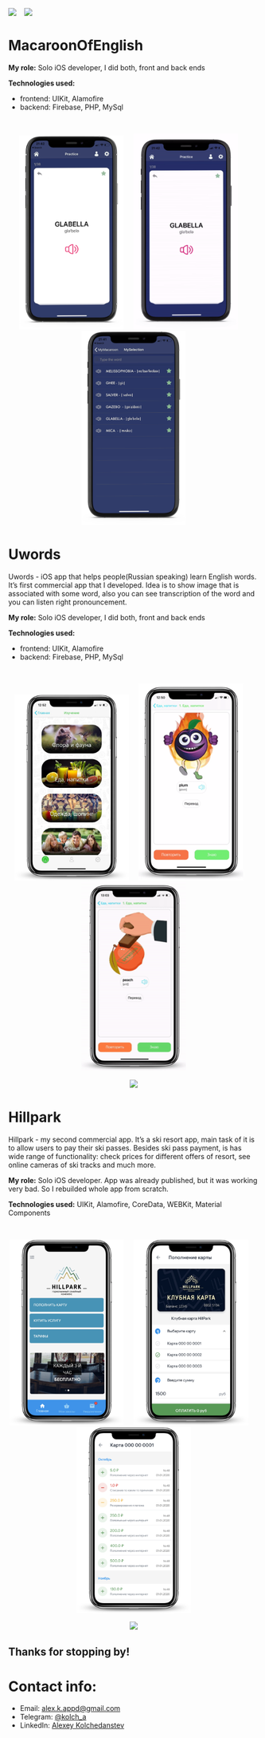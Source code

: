 <a href="https://t.me/kolch_a"><img src="https://img.shields.io/static/v1?label=telegram&message=@kolch_a&color=blue&style=for-the-badge&logo=telegram"></a>&nbsp;&nbsp;&nbsp; <a href="mailto:alex.k.appd@gmail.com"><img src="https://img.shields.io/static/v1?label=mail&message=alex.k.appd@gmail.com&color=red&style=for-the-badge&logo=gmail"></a>&nbsp;&nbsp;&nbsp;
  
  # MacaroonOfEnglish


**My role:** Solo iOS developer, I did both, front and back ends

**Technologies used:**
- frontend: UIKit, Alamofire
- backend: Firebase, PHP, MySql
 
 <br/>
<p align="center">
<img src="imgs/MoE/mainImg.png" width="210">&nbsp;&nbsp;&nbsp;&nbsp;&nbsp;<img src="imgs/MoE/main.gif" width="210">&nbsp;&nbsp;&nbsp;&nbsp;&nbsp;<img src="imgs/MoE/macaroonSaved.png" width="210">
</p>


 # Uwords
Uwords - iOS app that helps people(Russian speaking) learn English words. It’s  first commercial app that I developed. 
Idea is to show image that is associated with some word, also you can see transcription of the word and you can listen right pronouncement.

**My role:** Solo iOS developer, I did both, front and back ends

**Technologies used:**
- frontend: UIKit, Alamofire
- backend: Firebase, PHP, MySql
 
 <br/>
<p align="center">
<img src="imgs/uwords/categories.png" width="230">&nbsp;&nbsp;&nbsp;&nbsp;&nbsp;<img src="imgs/uwords/card.gif" width="210">&nbsp;&nbsp;&nbsp;&nbsp;&nbsp;<img src="imgs/uwords/cardsV.gif" width="210">
  <div align="center">
  <a href="https://apps.apple.com/ru/app/uwords/id1465451850?l=en"><image src="imgs/appStore.svg"></a>
  </div>
</p>


 # Hillpark
 Hillpark - my second commercial app. It’s a ski resort app, main task of it is to allow users to pay their ski passes. Besides ski pass payment, is has wide range of functionality: check prices for different offers of resort, see online cameras of ski tracks and much more.
 
 **My role:** Solo iOS developer. App was already published, but it was working very bad. So I rebuilded whole app from scratch. 

**Technologies used:** UIKit, Alamofire, CoreData, WEBKit, Material Components
 
 <br/>
<p align="center">
<img src="imgs/hillpark/main.png" width="230">&nbsp;&nbsp;&nbsp;&nbsp;&nbsp;<img src="imgs/hillpark/payment.png" width="230">&nbsp;&nbsp;&nbsp;&nbsp;&nbsp;<img src="imgs/hillpark/history.png" width="230">
  <div align="center">
  <a href="https://apps.apple.com/ru/app/hillpark/id1439173558?l=en"><image src="imgs/appStore.svg"></a>
  </div>
</p>


## Thanks for stopping by!

# Contact info:
- Email: <a href="mailto:alex.k.appd@gmail.com">alex.k.appd@gmail.com</a>
- Telegram: <a href="https://t.me/kolch_a">@kolch_a</a>
- LinkedIn: <a href="https://www.linkedin.com/in/alexey-kolchedanstev-4a19251a6">Alexey Kolchedanstev</a>
